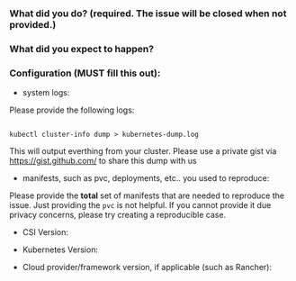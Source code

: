 ### What did you do? (required. The issue will be **closed** when not provided.)


### What did you expect to happen?


### Configuration (**MUST** fill this out):

* system logs:

Please provide the following logs:

```

kubectl cluster-info dump > kubernetes-dump.log
```

This will output everthing from your cluster.  Please use a private gist via
https://gist.github.com/ to share this dump with us

* manifests, such as pvc, deployments, etc.. you used to reproduce:

Please provide the **total** set of manifests that are needed to reproduce the
issue. Just providing the `pvc` is not helpful. If you cannot provide it due
privacy concerns, please try creating a reproducible case.


* CSI Version:

* Kubernetes Version:

* Cloud provider/framework version, if applicable (such as Rancher):

